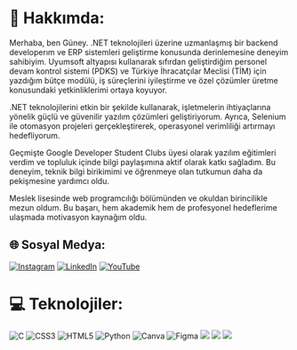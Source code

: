 # 💫 Hakkımda:
Merhaba, ben Güney. .NET teknolojileri üzerine uzmanlaşmış bir backend developerım ve ERP sistemleri geliştirme konusunda derinlemesine deneyim sahibiyim. Uyumsoft altyapısı kullanarak sıfırdan geliştirdiğim personel devam kontrol sistemi (PDKS) ve Türkiye İhracatçılar Meclisi (TİM) için yazdığım bütçe modülü, iş süreçlerini iyileştirme ve özel çözümler üretme konusundaki yetkinliklerimi ortaya koyuyor.

.NET teknolojilerini etkin bir şekilde kullanarak, işletmelerin ihtiyaçlarına yönelik güçlü ve güvenilir yazılım çözümleri geliştiriyorum. Ayrıca, Selenium ile otomasyon projeleri gerçekleştirerek, operasyonel verimliliği artırmayı hedefliyorum.

Geçmişte Google Developer Student Clubs üyesi olarak yazılım eğitimleri verdim ve topluluk içinde bilgi paylaşımına aktif olarak katkı sağladım. Bu deneyim, teknik bilgi birikimimi ve öğrenmeye olan tutkumun daha da pekişmesine yardımcı oldu.

Meslek lisesinde web programcılığı bölümünden ve okuldan birincilikle mezun oldum. Bu başarı, hem akademik hem de profesyonel hedeflerime ulaşmada motivasyon kaynağım oldu.

## 🌐 Sosyal Medya:
[![Instagram](https://img.shields.io/badge/Instagram-%23E4405F.svg?logo=Instagram&logoColor=white)](https://instagram.com/guneyybircann) [![LinkedIn](https://img.shields.io/badge/LinkedIn-%230077B5.svg?logo=linkedin&logoColor=white)](https://linkedin.com/in/guney-bircan) [![YouTube](https://img.shields.io/badge/YouTube-%23FF0000.svg?logo=YouTube&logoColor=white)](https://youtube.com/@guneybircan) 

# 💻 Teknolojiler:
![C](https://img.shields.io/badge/c-%2300599C.svg?style=for-the-badge&logo=c&logoColor=white) ![CSS3](https://img.shields.io/badge/css3-%231572B6.svg?style=for-the-badge&logo=css3&logoColor=white) ![HTML5](https://img.shields.io/badge/html5-%23E34F26.svg?style=for-the-badge&logo=html5&logoColor=white) ![Python](https://img.shields.io/badge/python-3670A0?style=for-the-badge&logo=python&logoColor=ffdd54) ![Canva](https://img.shields.io/badge/Canva-%2300C4CC.svg?style=for-the-badge&logo=Canva&logoColor=white) 	![Figma](https://img.shields.io/badge/figma-%23F24E1E.svg?style=for-the-badge&logo=figma&logoColor=white)
![](https://img.shields.io/badge/C%23-239120?style=for-the-badge&logo=c-sharp&logoColor=white) ![](https://img.shields.io/badge/.NET-5C2D91?style=for-the-badge&logo=.net&logoColor=white)
![](https://img.shields.io/badge/JavaScript-323330?style=for-the-badge&logo=javascript&logoColor=F7DF1E) 

